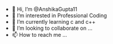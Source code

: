 - 👋 Hi, I’m @AnshikaGupta11
- 👀 I’m interested in Professional Coding
- 🌱 I’m currently learning c and c++
- 💞️ I’m looking to collaborate on ...
- 📫 How to reach me ...

<!---
AnshikaGupta11/AnshikaGupta11 is a ✨ special ✨ repository because its `README.md` (this file) appears on your GitHub profile.
You can click the Preview link to take a look at your changes.
--->
